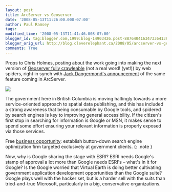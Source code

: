 ```yaml
---
layout: post
title: ArcServer vs Geoserver
date: '2008-05-13T11:26:00.000-07:00'
author: Paul Ramsey
tags: 
modified_time: '2008-05-13T11:41:46.008-07:00'
blogger_id: tag:blogger.com,1999:blog-14903426.post-8876404163473364136
blogger_orig_url: http://blog.cleverelephant.ca/2008/05/arcserver-vs-geoserver.html
comments: True
---
```


Props to Chris Holmes, posting about the work going into making the next version of [Geoserver fully crawleable](http://blog.geoserver.org/2008/05/13/geoserver-and-googles-geo-search/) (not a real word! (yet!)) by web spiders, right in synch with [Jack Dangermond's announcement](http://www.chrisspagnuolo.com/Where20JohnHankeGoogleAndJackDESRI.aspx) of the same feature coming in ArcServer.

<img src="http://petcaretips.net/godzilla_ghidorah.jpg" />

The government here in British Columbia is moving haltingly towards a more service-oriented approach to spatial data publishing, and this has included a strong awareness that being consumable by Google tools, and spidered by search engines is key to improving general accessibility.  If the citizen's first stop in searching for information is Google or MSN, it makes sense to spend some effort ensuring your relevant information is properly exposed via those services.

Free [business opportunity](http://www.google.com/search?q=seo+for+government): establish button-down search engine optimization firm targeted exclusively at government clients. 
{: .note }

Now, why is Google sharing the stage with ESRI? ESRI needs Google's stamp of approval a lot more than Google needs ESRI's &ndash; what's in it for Google? Is the Google worried that Virtual Earth is doing better cultivating government application development opportunities than the Google suite? Google plays well with the hacker set, but is a harder sell with the suits than tried-and-true Microsoft, particularly in a big, conservative organizations.